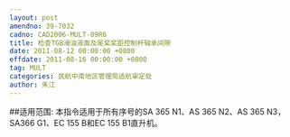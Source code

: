 ```yaml
---
layout: post
amendno: 39-7032
cadno: CAD2006-MULT-09R6
title: 检查TGB滑油液面及尾桨桨距控制杆轴承间隙
date: 2011-08-12 00:00:00 +0800
effdate: 2011-08-16 00:00:00 +0800
tag: MULT
categories: 民航中南地区管理局适航审定处
author: 朱江
---
```


##适用范围:
本指令适用于所有序号的SA 365 N1、AS 365 N2、AS 365 N3，SA366 G1、EC 155 B和EC 155 B1直升机。

